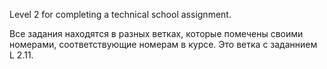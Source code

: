 Level 2 for completing a technical school assignment.

Все задания находятся в разных ветках, которые помечены своими номерами, соответствующие номерам в курсе. Это ветка с заданнием L 2.11.
